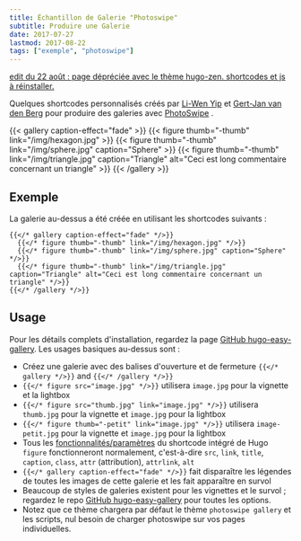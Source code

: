 ```yaml
---
title: Échantillon de Galerie "Photoswipe"
subtitle: Produire une Galerie
date: 2017-07-27
lastmod: 2017-08-22
tags: ["exemple", "photoswipe"]
---
```


<ins>edit du 22 août : page dépréciée avec le thème hugo-zen. shortcodes et js à réinstaller.</ins>

Quelques shortcodes personnalisés créés par [Li-Wen Yip](https://www.liwen.id.au/heg/) et [Gert-Jan van den Berg](https://github.com/GjjvdBurg/HugoPhotoSwipe) pour produire des galeries avec [PhotoSwipe](http://photoswipe.com) . 

{{< gallery caption-effect="fade" >}}
  {{< figure thumb="-thumb" link="/img/hexagon.jpg" >}}
  {{< figure thumb="-thumb" link="/img/sphere.jpg" caption="Sphere" >}}
  {{< figure thumb="-thumb" link="/img/triangle.jpg" caption="Triangle" alt="Ceci est long commentaire concernant un triangle" >}}
{{< /gallery >}}

<!--more-->
## Exemple
La galerie au-dessus a été créée en utilisant les shortcodes suivants : 
```
{{</* gallery caption-effect="fade" */>}}
  {{</* figure thumb="-thumb" link="/img/hexagon.jpg" */>}}
  {{</* figure thumb="-thumb" link="/img/sphere.jpg" caption="Sphere" */>}}
  {{</* figure thumb="-thumb" link="/img/triangle.jpg" caption="Triangle" alt="Ceci est long commentaire concernant un triangle" */>}}
{{</* /gallery */>}}
```

## Usage
Pour les détails complets d'installation, regardez la page [GitHub hugo-easy-gallery](https://github.com/liwenyip/hugo-easy-gallery/). Les usages basiques au-dessus sont : 

- Créez une galerie avec des balises d'ouverture et de fermeture `{{</* gallery */>}}` and `{{</* /gallery */>}}`
- `{{</* figure src="image.jpg" */>}}` utilisera  `image.jpg` pour la vignette et la lightbox
- `{{</* figure src="thumb.jpg" link="image.jpg" */>}}` utilisera `thumb.jpg` pour la vignette et  `image.jpg` pour la lightbox
- `{{</* figure thumb="-petit" link="image.jpg" */>}}` utilisera `image-petit.jpg` pour la vignette et `image.jpg` pour la lightbox
- Tous les [fonctionnalités/paramètres](https://gohugo.io/extras/shortcodes) du shortcode intégré de Hugo `figure` fonctionneront normalement, c'est-à-dire `src`, `link`, `title`, `caption`, `class`, `attr` (attribution), `attrlink`, `alt`
- `{{</* gallery caption-effect="fade" */>}}` fait disparaître les légendes de toutes les images de cette galerie et les fait apparaître en survol
- Beaucoup de styles de galeries existent pour les vignettes  et le survol ; regardez le repo [GitHub hugo-easy-gallery](https://github.com/liwenyip/hugo-easy-gallery/) pour toutes les options.
- Notez que ce thème chargera par défaut le thème `photoswipe gallery` et les scripts, nul besoin de charger photoswipe sur vos pages individuelles.
